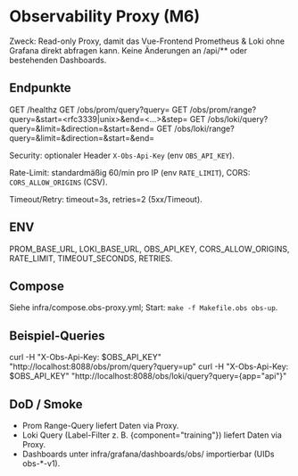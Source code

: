 # Observability Proxy (M6)

Zweck: Read-only Proxy, damit das Vue-Frontend Prometheus & Loki ohne Grafana direkt abfragen kann. Keine Änderungen an /api/** oder bestehenden Dashboards.

## Endpunkte
GET /healthz
GET /obs/prom/query?query=<promql>
GET /obs/prom/range?query=<promql>&start=<rfc3339|unix>&end=<...>&step=<duration>
GET /obs/loki/query?query=<logql>&limit=&direction=&start=&end=
GET /obs/loki/range?query=<logql>&limit=&direction=&start=&end=

Security: optionaler Header `X-Obs-Api-Key` (env `OBS_API_KEY`).

Rate-Limit: standardmäßig 60/min pro IP (env `RATE_LIMIT`), CORS: `CORS_ALLOW_ORIGINS` (CSV).

Timeout/Retry: timeout=3s, retries=2 (5xx/Timeout).

## ENV
PROM_BASE_URL, LOKI_BASE_URL, OBS_API_KEY, CORS_ALLOW_ORIGINS, RATE_LIMIT, TIMEOUT_SECONDS, RETRIES.

## Compose
Siehe infra/compose.obs-proxy.yml; Start: `make -f Makefile.obs obs-up`.

## Beispiel-Queries
curl -H "X-Obs-Api-Key: $OBS_API_KEY" "http://localhost:8088/obs/prom/query?query=up"
curl -H "X-Obs-Api-Key: $OBS_API_KEY" "http://localhost:8088/obs/loki/query?query={app=\"api\"}"

## DoD / Smoke
- Prom Range-Query liefert Daten via Proxy.
- Loki Query (Label-Filter z. B. {component=\"training\"}) liefert Daten via Proxy.
- Dashboards unter infra/grafana/dashboards/obs/ importierbar (UIDs obs-*-v1).
